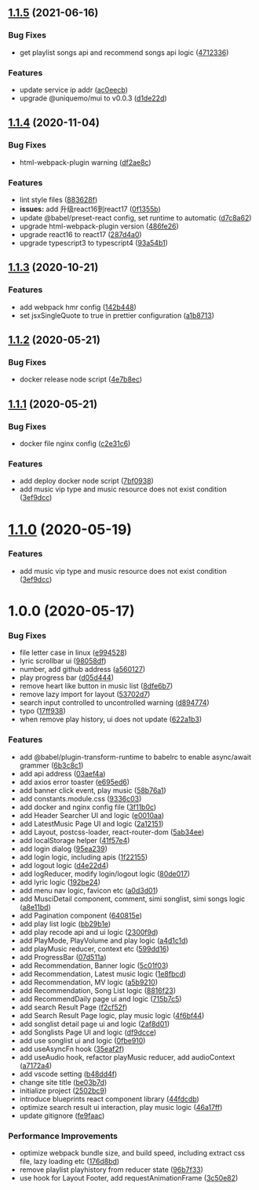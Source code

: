 ## [1.1.5](https://github.com/uniquemo/react-netease-music/compare/v1.1.4...v1.1.5) (2021-06-16)


### Bug Fixes

* get playlist songs api and recommend songs api logic ([4712336](https://github.com/uniquemo/react-netease-music/commit/471233697921555526f5523d7d199f95c638a20c))


### Features

* update service ip addr ([ac0eecb](https://github.com/uniquemo/react-netease-music/commit/ac0eecb384876c518791a817f95f1e944c302465))
* upgrade @uniquemo/mui to v0.0.3 ([d1de22d](https://github.com/uniquemo/react-netease-music/commit/d1de22deaaebb65fae02c479a8f20125424289d5))



## [1.1.4](https://github.com/uniquemo/react-netease-music/compare/v1.1.3...v1.1.4) (2020-11-04)


### Bug Fixes

* html-webpack-plugin warning ([df2ae8c](https://github.com/uniquemo/react-netease-music/commit/df2ae8c544c586aeff47785dfaf1ed1bf3ccce46))


### Features

* lint style files ([883628f](https://github.com/uniquemo/react-netease-music/commit/883628f02658779f6111be13a7c63167e5d0f47e))
* **issues:** add 升级react16到react17 ([0f1355b](https://github.com/uniquemo/react-netease-music/commit/0f1355b309773f52b2c7754f64f30fe5902150e2))
* update @babel/preset-react config, set runtime to automatic ([d7c8a62](https://github.com/uniquemo/react-netease-music/commit/d7c8a622f641b1306ca7c4ee5023ad48eb6428a3))
* upgrade html-webpack-plugin version ([486fe26](https://github.com/uniquemo/react-netease-music/commit/486fe26cdd1b39962c3606e78e3fe856b22df3fc))
* upgrade react16 to react17 ([287d4a0](https://github.com/uniquemo/react-netease-music/commit/287d4a0728d3038d2df99e7359d29f7e29bee083))
* upgrade typescript3 to typescript4 ([93a54b1](https://github.com/uniquemo/react-netease-music/commit/93a54b1d6415a5cb90aa2dcc78229abfa4fcf773))



## [1.1.3](https://github.com/uniquemo/react-netease-music/compare/v1.1.2...v1.1.3) (2020-10-21)


### Features

* add webpack hmr config ([142b448](https://github.com/uniquemo/react-netease-music/commit/142b44824949c6a2a20099443f2120b3be39eb1d))
* set jsxSingleQuote to true in prettier configuration ([a1b8713](https://github.com/uniquemo/react-netease-music/commit/a1b87135aeda54df19b73c4f5e2425cff61a6222))



## [1.1.2](https://github.com/uniquemo/react-netease-music/compare/v1.1.1...v1.1.2) (2020-05-21)


### Bug Fixes

* docker release node script ([4e7b8ec](https://github.com/uniquemo/react-netease-music/commit/4e7b8ecd1c51602e23dac32ea5657b04a15e608b))



## [1.1.1](https://github.com/uniquemo/react-netease-music/compare/v1.0.1...v1.1.1) (2020-05-21)


### Bug Fixes

* docker file nginx config ([c2e31c6](https://github.com/uniquemo/react-netease-music/commit/c2e31c69bf6693dcb2ffe425386157e41d8f97f7))


### Features

* add deploy docker node script ([7bf0938](https://github.com/uniquemo/react-netease-music/commit/7bf0938f9481022ec0ba21d0e5f932a3f5a0f348))
* add music vip type and music resource does not exist condition ([3ef9dcc](https://github.com/uniquemo/react-netease-music/commit/3ef9dccf3a8cc4723e72a76724c613a55cea75e1))



# [1.1.0](https://github.com/uniquemo/react-netease-music/compare/v1.0.1...v1.1.0) (2020-05-19)


### Features

* add music vip type and music resource does not exist condition ([3ef9dcc](https://github.com/uniquemo/react-netease-music/commit/3ef9dccf3a8cc4723e72a76724c613a55cea75e1))



# 1.0.0 (2020-05-17)


### Bug Fixes

* file letter case in linux ([e994528](https://github.com/uniquemo/react-netease-music/commit/e994528fda5ef62675525b6ac37613c96c5b802d))
* lyric scrollbar ui ([98058df](https://github.com/uniquemo/react-netease-music/commit/98058dfe8bc4a5b0b79070617d674df3790ae69a))
* number, add github address ([a560127](https://github.com/uniquemo/react-netease-music/commit/a56012777819790c0455701b3754570e3f50bd1c))
* play progress bar ([d05d444](https://github.com/uniquemo/react-netease-music/commit/d05d4448dcabd03d84523b3fb203485d5012cc68))
* remove heart like button in music list ([8dfe6b7](https://github.com/uniquemo/react-netease-music/commit/8dfe6b70cc2441da730217548947802a96e0a344))
* remove lazy import for layout ([53702d7](https://github.com/uniquemo/react-netease-music/commit/53702d7ab49774421473a7ad4480a8ff75232b47))
* search input controlled to uncontrolled warning ([d894774](https://github.com/uniquemo/react-netease-music/commit/d89477468540a55db235f03d24da204773e7d32d))
* typo ([17ff938](https://github.com/uniquemo/react-netease-music/commit/17ff9389be556f4ad0914f9b0eaadb4b28e2a53e))
* when remove play history, ui does not update ([622a1b3](https://github.com/uniquemo/react-netease-music/commit/622a1b388f08f7be32a66d0a9f02b8f82bf27128))


### Features

* add @babel/plugin-transform-runtime to babelrc to enable async/await grammer ([6b3c8c1](https://github.com/uniquemo/react-netease-music/commit/6b3c8c15b9b6f5345ea02267d9fc73ceb309967f))
* add api address ([03aef4a](https://github.com/uniquemo/react-netease-music/commit/03aef4a13b28e27e9df1560ea32df48f0221f821))
* add axios error toaster ([e695ed6](https://github.com/uniquemo/react-netease-music/commit/e695ed6eeb074e2f0327d197858375a2cd794679))
* add banner click event, play music ([58b76a1](https://github.com/uniquemo/react-netease-music/commit/58b76a107dcf747212b989aac090ea16ff07fe7d))
* add constants.module.css ([9336c03](https://github.com/uniquemo/react-netease-music/commit/9336c031f96d6efc8a183d69dace1fbde57efff4))
* add docker and nginx config file ([3f11b0c](https://github.com/uniquemo/react-netease-music/commit/3f11b0c085484c877f8bf843584d376ed7a17efd))
* add Header Searcher UI and logic ([e0010aa](https://github.com/uniquemo/react-netease-music/commit/e0010aa5575d93becc2bfd4cbcbbaf1e668743ad))
* add LatestMusic Page UI and logic ([2a12151](https://github.com/uniquemo/react-netease-music/commit/2a12151e82b6537426eb920d2275d915fdfa086d))
* add Layout, postcss-loader, react-router-dom ([5ab34ee](https://github.com/uniquemo/react-netease-music/commit/5ab34ee07d0154f1f8d176d0358d273ec3e070c1))
* add localStorage helper ([41f57e4](https://github.com/uniquemo/react-netease-music/commit/41f57e49e719c267f0e85ad78b41b9b7331bd723))
* add login dialog ([95ea239](https://github.com/uniquemo/react-netease-music/commit/95ea239fb943d6f9300acb8690f6a11640c48778))
* add login logic, including apis ([1f22155](https://github.com/uniquemo/react-netease-music/commit/1f22155be29a416d9fba0257c74aedf9557a546a))
* add logout logic ([d4e22d4](https://github.com/uniquemo/react-netease-music/commit/d4e22d429533dbfc9b1ac9a7236fca66a4f4c78b))
* add logReducer, modify login/logout logic ([80de017](https://github.com/uniquemo/react-netease-music/commit/80de0174a525acd4311892d438f0e002933491ed))
* add lyric logic ([192be24](https://github.com/uniquemo/react-netease-music/commit/192be24d6097676d9a5c4669709a312daac1d814))
* add menu nav logic, favicon etc ([a0d3d01](https://github.com/uniquemo/react-netease-music/commit/a0d3d01b93dffa5165ae2a90b4f02fd68e27296f))
* add MusciDetail component, comment, simi songlist, simi songs logic ([a8e11bd](https://github.com/uniquemo/react-netease-music/commit/a8e11bdf5e360fd7a630a2536a4fcf912dde7f33))
* add Pagination component ([640815e](https://github.com/uniquemo/react-netease-music/commit/640815e0885044414c1723432b109f233d336415))
* add play list logic ([bb29b1e](https://github.com/uniquemo/react-netease-music/commit/bb29b1eca27e980f58c88e3b120f21c590fd1c2c))
* add play recode api and ui logic ([2300f9d](https://github.com/uniquemo/react-netease-music/commit/2300f9d99e38ef045dfd0eed8604f7f42f232d18))
* add PlayMode, PlayVolume and play logic ([a4d1c1d](https://github.com/uniquemo/react-netease-music/commit/a4d1c1d2c1436ff52900d9911c9229f413cb28e5))
* add playMusic reducer, context etc ([599dd16](https://github.com/uniquemo/react-netease-music/commit/599dd167ee1013127838dc48e2cb578951455601))
* add ProgressBar ([07d511a](https://github.com/uniquemo/react-netease-music/commit/07d511acb67ef33cfc4fd93df6f926b1aa50460c))
* add Recommendation, Banner logic ([5c01f03](https://github.com/uniquemo/react-netease-music/commit/5c01f03df4d73afa156530aaaac76aac25fb45f7))
* add Recommendation, Latest music logic ([1e8fbcd](https://github.com/uniquemo/react-netease-music/commit/1e8fbcd486f804ec6ad580d96b62d81470f5179a))
* add Recommendation, MV logic ([a5b9210](https://github.com/uniquemo/react-netease-music/commit/a5b9210b359c11530ed7a93235d08f2c5c9deb46))
* add Recommendation, Song List logic ([8816f23](https://github.com/uniquemo/react-netease-music/commit/8816f238653a2da0d34108f5e140bfdb9f70b622))
* add RecommendDaily page ui and logic ([715b7c5](https://github.com/uniquemo/react-netease-music/commit/715b7c5ff2b2fb820e3ee47e368981038dab2900))
* add search Result Page ([f2cf52f](https://github.com/uniquemo/react-netease-music/commit/f2cf52f9be4c3d5b4808c6795dd6ef1abf03db68))
* add Search Result Page logic, play music logic ([4f6bf44](https://github.com/uniquemo/react-netease-music/commit/4f6bf44b4cd92992fbd4644fd342d3005cf8892b))
* add songlist detail page ui and logic ([2af8d01](https://github.com/uniquemo/react-netease-music/commit/2af8d017e6b942eb37d5151bf40828a238cbb5f6))
* add Songlists Page UI and logic ([df9dcce](https://github.com/uniquemo/react-netease-music/commit/df9dcceb451403c6a524b9379d1656377ef0cc14))
* add use songlist ui and logic ([0fbe910](https://github.com/uniquemo/react-netease-music/commit/0fbe910d1027fdc7b3f7bc0fcc4be5587ee03fa5))
* add useAsyncFn hook ([35eaf2f](https://github.com/uniquemo/react-netease-music/commit/35eaf2fd7392faa835e43d04503572087105f887))
* add useAudio hook, refactor playMusic reducer, add audioContext ([a7172a4](https://github.com/uniquemo/react-netease-music/commit/a7172a4018855ca59263df23d36328afe855a104))
* add vscode setting ([b48dd4f](https://github.com/uniquemo/react-netease-music/commit/b48dd4f3d197ec31139f13af02cb6a3265867252))
* change site title ([be03b7d](https://github.com/uniquemo/react-netease-music/commit/be03b7df7d3068f1296d24dc2562d6508d515600))
* initialize project ([2502bc9](https://github.com/uniquemo/react-netease-music/commit/2502bc90735dbb84b5b8efc19776167db769828f))
* introduce blueprints react component library ([44fdcdb](https://github.com/uniquemo/react-netease-music/commit/44fdcdbe6ce476b63c887b08aa707f6102404707))
* optimize search result ui interaction, play music logic ([46a17ff](https://github.com/uniquemo/react-netease-music/commit/46a17ff89d9cbd7e061e29f926297b58688abe63))
* update gitignore ([fe9faac](https://github.com/uniquemo/react-netease-music/commit/fe9faac6957f74ad8c26a090eedfe5b07d8789fa))


### Performance Improvements

* optimize webpack bundle size, and build speed, including extract css file, lazy loading etc ([176d8bd](https://github.com/uniquemo/react-netease-music/commit/176d8bd2a46df4d69cf301369a58ade9cd8ceab6))
* remove playlist playhistory from reducer state ([96b7f33](https://github.com/uniquemo/react-netease-music/commit/96b7f33c1a5bc54a811c21a01d326f6723969480))
* use hook for Layout Footer, add requestAnimationFrame ([3c50e82](https://github.com/uniquemo/react-netease-music/commit/3c50e82a5576a07e853ca0d243a272ca63eaec58))



